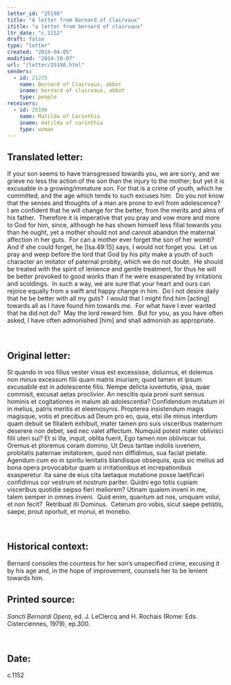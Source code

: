 ```yaml
---
letter_id: "25198"
title: "A letter from Bernard of Clairvaux"
ititle: "a letter from bernard of clairvaux"
ltr_date: "c.1152"
draft: false
type: "letter"
created: "2014-04-05"
modified: "2014-10-07"
url: "/letter/25198.html"
senders:
  - id: 21275
    name: Bernard of Clairvaux, abbot
    iname: bernard of clairvaux, abbot
    type: people
receivers:
  - id: 25196
    name: Matilda of Carinthia
    iname: matilda of carinthia
    type: woman
---
```

<h2> Translated letter:</h2><p class="Footnote1">If your son seems to have transgressed towards you, we are sorry, and we grieve no less the action of the son than the injury to the mother; but yet it is excusable in a growing/immature son. For that is a crime of youth, which he committed, and the age which tends to such excuses him.&nbsp; Do you not know that the senses and thoughts of a man are prone to evil from adolescence?&nbsp; I am confident that he will change for the better, from the merits and alms of his father.&nbsp; Therefore it is imperative that you pray and vow more and more to God for him, since, although he has shown himself less filial towards you than he ought, yet a mother should not and cannot abandon the maternal affection in her guts.&nbsp; For can a mother ever forget the son of her womb?&nbsp; And if she could forget, he [Isa.49:15] says, I would not forget you.&nbsp; Let us pray and weep before the lord that God by his pity make a youth of such character an imitator of paternal probity, which we do not doubt.&nbsp; He should be treated with the spirit of lenience and gentle treatment, for thus he will be better provoked to good works than if he were exasperated by irritations and scoldings. &nbsp;In such a way, we are sure that your heart and ours can rejoice equally from a swift and happy change in him.&nbsp; Do I not desire daily that he be better with all my guts?&nbsp; I would that I might find him [acting] towards all as I have found him towards me.&nbsp; For what have I ever wanted that he did not do?&nbsp; May the lord reward him.&nbsp; But for you, as you have often asked, I have often admonished [him] and shall admonish as appropriate.</p><p class="Footnote1">&nbsp;</p><h2 class="mt-4"> Original letter:</h2><p class="Footnote1">SI quando in vos filius vester visus est excessisse, doluimus, et dolemus non mi­nus excessum filii quam matris iniuriam; quod tamen et ipsum excusabile est in adolescente filio. Nempe delicta iuventutis, ipsa, quae commisit, excusat aetas proclivior. An nescitis quia proni sunt sensus hominis et cogitationes in malum ab adolescentia? Confidendum mutatum iri in melius, patris meritis et eleemosynis. Propterea insistendum magis magisque, votis et precibus ad Deum pro eo, quia, etsi ille minus interdum quam debuit se filialem exhibuit, mater tamen pro suis visceribus maternum deserere non debet, sed nec valet affectum. Numquid potest mater oblivisci filii uteri sui? Et si illa, inquit, oblita fuerit, Ego tamen non obliviscar tui. Oremus et ploremus coram domino, Ut Deus tantae indolis iuvenem, probitatis paternae imitatorem, quod non diffidimus, sua faciat pietate. Agendum cum eo in spiritu lenitatis blandisque obsequiis, quia sic melius ad bona opera provocabitur quam si irritationibus et increpationibus exasperetur. Ita sane de eius cita laetaque mutatione posse laetificari confidimus cor vestrum et nostrum pariter. Quidni ego totis cupiam visceribus quotidie seipso fieri meliorem? Utinam qualem inveni in me, talem semper in omnes inveni.&nbsp; Quid enim, quantum ad nos, umquam volui, et non fecit?&nbsp; Retribuat illi Dominus.&nbsp; Ceterum pro vobis, sicut saepe petistis, saepe, prout oportuit, et monui, et monebo.</p><p class="Bodytext21">&nbsp;</p><h2 class="mt-4"> Historical context:</h2><p class="Footnote1">Bernard consoles the countess for her son’s unspecified crime, excusing it by his age and, in the hope of improvement, counsels her to be lenient towards him.</p><h2 class="mt-4"> Printed source:</h2><p class="Bodytext21"><em>Sancti Bernardi Opera</em>, ed. J. LeClercq and H. Rochais (Rome: Eds. Cisterciennes, 1979), ep.300.</p><p class="Bodytext21">&nbsp;</p><h2 class="mt-4"> Date:</h2>c.1152